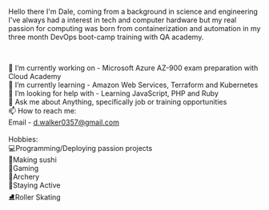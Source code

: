 Hello there I'm Dale, coming from a background in science and engineering I've always had a interest in tech and computer hardware but my real passion for computing was born from containerization and automation in my three month DevOps boot-camp training with QA academy.

<br>

🔭 I’m currently working on - Microsoft Azure AZ-900 exam preparation with Cloud Academy
<br>
🌱 I’m currently learning - Amazon Web Services, Terraform and Kubernetes
<br>
🤔 I’m looking for help with - Learning JavaScript, PHP and Ruby
<br>
💬 Ask me about Anything, specifically job or training opportunities
<br>
📫 How to reach me:
<br>
Email - d.walker0357@gmail.com
<br>
<br>
Hobbies: 
<br>
:computer:Programming/Deploying passion projects
<br>
:sushi:Making sushi 
<br>
:space_invader:Gaming
<br>
:bow_and_arrow:Archery
<br>
:running:Staying Active
<br>
:ice_skate:Roller Skating
